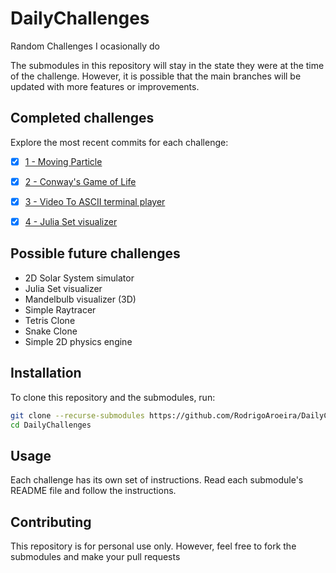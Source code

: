 # DailyChallenges

Random Challenges I ocasionally do

The submodules in this repository will stay in the state they were at the time
of the challenge. However, it is possible that the main branches will be updated
with more features or improvements.

## Completed challenges

Explore the most recent commits for each challenge:

- [x] [1 - Moving Particle](https://github.com/RodrigoAroeira/MovingParticle/tree/main)

- [x] [2 - Conway's Game of Life](https://github.com/RodrigoAroeira/ConwaysGameOfLife/tree/main)

- [x] [3 - Video To ASCII terminal player](https://github.com/RodrigoAroeira/videoToASCII/tree/main)

- [x] [4 - Julia Set visualizer](https://github.com/RodrigoAroeira/JuliaSet/tree/main)

## Possible future challenges

- 2D Solar System simulator
- Julia Set visualizer
- Mandelbulb visualizer (3D)
- Simple Raytracer
- Tetris Clone
- Snake Clone
- Simple 2D physics engine

## Installation

To clone this repository and the submodules, run:

```sh
git clone --recurse-submodules https://github.com/RodrigoAroeira/DailyChallenges.git
cd DailyChallenges
```

## Usage

Each challenge has its own set of instructions. Read each submodule's README file and follow the instructions.

## Contributing

This repository is for personal use only. However, feel free to fork the
submodules and make your pull requests
